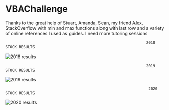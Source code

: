 # VBAChallenge
Thanks to the great help of Stuart, Amanda, Sean, my friend Alex, StackOverflow with min and max functions along with last row and a variety of online references I used as guides. I need more tutoring sessions


                                                                  2018 STOCK RESULTS
![2018 results](https://github.com/NathanRosse/VBAChallenge/assets/143344012/7c4fbbe2-7c73-457b-a10d-a80670d032d6)

                                                            


                                                                  2019 STOCK RESULTS
                                                          
![2019 results](https://github.com/NathanRosse/VBAChallenge/assets/143344012/bfd8a5d2-538b-4ebf-a8ce-264342fe2231)



                                                                   2020 STOCK RESULTS
  ![2020 results](https://github.com/NathanRosse/VBAChallenge/assets/143344012/694f6be5-0ba9-4c87-bbe9-1c5ab3c5f6ae)
